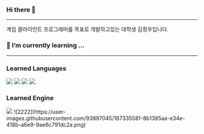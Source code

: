 ### Hi there 👋
---
게임 클라이언트 프로그래머를 목표로 개발하고있는 대학생 김정우입니다.

### 🌱 I’m currently learning ...
---
### Learned Languages
<img src="https://img.shields.io/badge/C-A8B9CC?style=flat-square&logo=C&logoColor=white"/>  <img src="https://img.shields.io/badge/C++-00599C?style=flat-square&logo=C%2B%2B&logoColor=white"/>  <img src="https://img.shields.io/badge/dart-0175C2?style=flat-square&logo=Dart&logoColor=white"/>  <img src="https://img.shields.io/badge/PYTHON-3776AB?style=flat-square&logo=Python&logoColor=white"/>

### Learned Engine
<img src="https://img.shields.io/badge/Unreal Engine-0E1128?style=flat-square&logo=Unreal Engine&logoColor=white"/>
![2222](https://user-images.githubusercontent.com/93897045/167335581-8b1385aa-e34e-418b-a6e9-9ae6c791dc2a.png)





<!--
**Kjgwo/Kjgwo** is a ✨ _special_ ✨ repository because its `README.md` (this file) appears on your GitHub profile.

Here are some ideas to get you started:

- 🔭 I’m currently working on ...
- 👯 I’m looking to collaborate on ...
- 🤔 I’m looking for help with ...
- 💬 Ask me about ...
- 📫 How to reach me: ...
- 😄 Pronouns: ...
- ⚡ Fun fact: ...
-->
